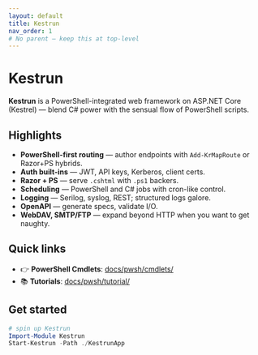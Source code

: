 ```yaml
---
layout: default
title: Kestrun
nav_order: 1
# No parent — keep this at top-level
---
```


# Kestrun

**Kestrun** is a PowerShell-integrated web framework on ASP.NET Core (Kestrel) — blend C# power with the sensual flow of PowerShell scripts.

## Highlights

- **PowerShell-first routing** — author endpoints with `Add-KrMapRoute` or Razor+PS hybrids.
- **Auth built-ins** — JWT, API keys, Kerberos, client certs.
- **Razor + PS** — serve `.cshtml` with `.ps1` backers.
- **Scheduling** — PowerShell and C# jobs with cron-like control.
- **Logging** — Serilog, syslog, REST; structured logs galore.
- **OpenAPI** — generate specs, validate I/O.
- **WebDAV, SMTP/FTP** — expand beyond HTTP when you want to get naughty.

## Quick links

- 👉 **PowerShell Cmdlets**: [docs/pwsh/cmdlets/](./docs/pwsh/cmdlets/)
- 📚 **Tutorials**: [docs/pwsh/tutorial/](./docs/pwsh/tutorial/)

## Get started

```powershell
# spin up Kestrun
Import-Module Kestrun
Start-Kestrun -Path ./KestrunApp
```
